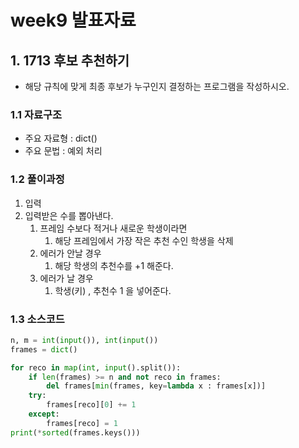 # week9 발표자료

## 1. 1713 후보 추천하기
- 해당 규칙에 맞게 최종 후보가 누구인지 결정하는 프로그램을 작성하시오.
  
### 1.1 자료구조
- 주요 자료형 : dict()
- 주요 문법 : 예외 처리 
   
### 1.2 풀이과정 
1. 입력
2. 입력받은 수를 뽑아낸다.
   1. 프레임 수보다 적거나 새로운 학생이라면
      1. 해당 프레임에서 가장 작은 추천 수인 학생을 삭제
   2. 에러가 안날 경우
      1. 해당 학생의 추천수를 +1 해준다.
   3. 에러가 날 경우
      1. 학생(키) , 추천수 1 을 넣어준다.

### 1.3 소스코드

```python
n, m = int(input()), int(input())
frames = dict()

for reco in map(int, input().split()):
    if len(frames) >= n and not reco in frames:
        del frames[min(frames, key=lambda x : frames[x])]
    try:
        frames[reco][0] += 1
    except:
        frames[reco] = 1
print(*sorted(frames.keys()))
```


